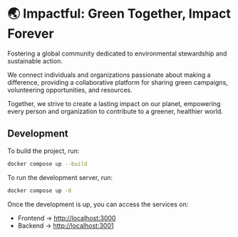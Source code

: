 # 🌏 Impactful: Green Together, Impact Forever

Fostering a global community dedicated to environmental stewardship and sustainable action.

We connect individuals and organizations passionate about making a difference, providing a collaborative platform for sharing green campaigns, volunteering opportunities, and resources.

Together, we strive to create a lasting impact on our planet, empowering every person and organization to contribute to a greener, healthier world.

## Development

To build the project, run:

```bash
docker compose up --build
```

To run the development server, run:

```bash
docker compose up -d
```

Once the development is up, you can access the services on:

- Frontend -> [http://localhost:3000](http://localhost:3000)
- Backend -> [http://localhost:3001](http://localhost:3001)
